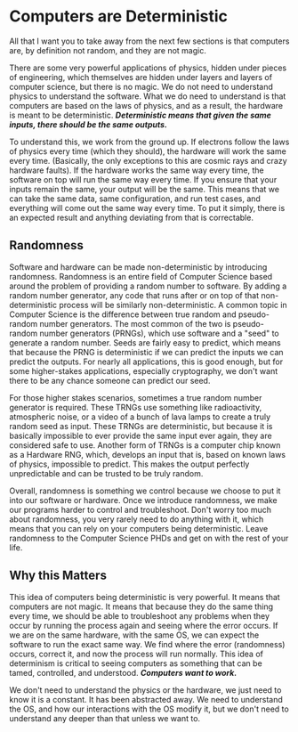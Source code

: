 # Computers are Deterministic
All that I want you to take away from the next few sections is that computers are, by definition not random, and they are not magic. 

There are some very powerful applications of physics, hidden under pieces of engineering, which themselves are hidden under layers and layers of computer science, but there is no magic. We do not need to understand physics to understand the software. What we do need to understand is that computers are based on the laws of physics, and as a result, the hardware is meant to be deterministic. ***Deterministic means that given the same inputs, there should be the same outputs.***

To understand this, we work from the ground up. If electrons follow the laws of physics every time (which they should), the hardware will work the same every time.  (Basically, the only exceptions to this are cosmic rays and crazy hardware faults). If the hardware works the same way every time, the software on top will run the same way every time. If you ensure that your inputs remain the same, your output will be the same. This means that we can take the same data, same configuration, and run test cases, and everything will come out the same way every time. To put it simply, there is an expected result and anything deviating from that is correctable.

## Randomness

Software and hardware can be made non-deterministic by introducing randomness. Randomness is an entire field of Computer Science based around the problem of providing a random number to software. By adding a random number generator, any code that runs after or on top of that non-deterministic process will be similarly non-deterministic. A common topic in Computer Science is the difference between true random and pseudo-random number generators. The most common of the two is pseudo-random number generators (PRNGs), which use software and a "seed" to generate a random number. Seeds are fairly easy to predict, which means that because the PRNG is deterministic if we can predict the inputs we can predict the outputs. For nearly all applications, this is good enough, but for some higher-stakes applications, especially cryptography, we don't want there to be any chance someone can predict our seed. 

For those higher stakes scenarios, sometimes a true random number generator is required. These TRNGs use something like radioactivity, atmospheric noise, or a video of a bunch of lava lamps to create a truly random seed as input. These TRNGs are deterministic, but because it is basically impossible to ever provide the same input ever again, they are considered safe to use. Another form of TRNGs is a computer chip known as a Hardware RNG, which, develops an input that is, based on known laws of physics, impossible to predict. This makes the output perfectly unpredictable and can be trusted to be truly random. 

Overall, randomness is something we control because we choose to put it into our software or hardware. Once we introduce randomness, we make our programs harder to control and troubleshoot. Don't worry too much about randomness, you very rarely need to do anything with it, which means that you can rely on your computers being deterministic. Leave randomness to the Computer Science PHDs and get on with the rest of your life. 

## Why this Matters

This idea of computers being deterministic is very powerful. It means that computers are not magic. It means that because they do the same thing every time, we should be able to troubleshoot any problems when they occur by running the process again and seeing where the error occurs. If we are on the same hardware, with the same OS, we can expect the software to run the exact same way. We find where the error  (randomness) occurs, correct it, and now the process will run normally. This idea of determinism is critical to seeing computers as something that can be tamed, controlled, and understood. ***Computers want to work.***

We don't need to understand the physics or the hardware, we just need to know it is a constant. It has been abstracted away. We need to understand the OS, and how our interactions with the OS modify it, but we don't need to understand any deeper than that unless we want to. 